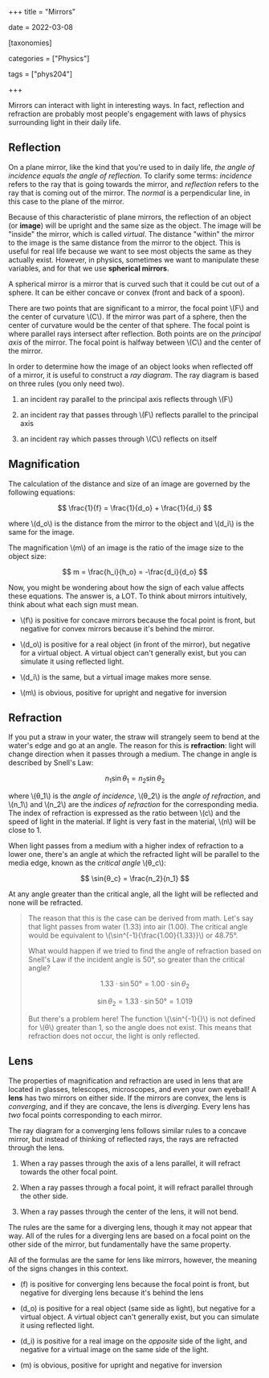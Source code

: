 +++
title = "Mirrors"

date = 2022-03-08



[taxonomies]

categories = ["Physics"]

tags = ["phys204"]

+++

Mirrors can interact with light in interesting ways. In fact, reflection and refraction are probably most people's engagement with laws of physics surrounding light in their daily life.

<!-- more -->

## Reflection

On a plane mirror, like the kind that you're used to in daily life, *the angle of incidence equals the angle of reflection*. To clarify some terms: *incidence* refers to the ray that is going towards the mirror, and *reflection* refers to the ray that is coming out of the mirror. The *normal* is a perpendicular line, in this case to the plane of the mirror.

Because of this characteristic of plane mirrors, the reflection of an object (or **image**) will be upright and the same size as the object. The image will be "inside" the mirror, which is called *virtual*. The distance "within" the mirror to the image is the same distance from the mirror to the object. This is useful for real life because we want to see most objects the same as they actually exist. However, in physics, sometimes we want to manipulate these variables, and for that we use **spherical mirrors**.

A spherical mirror is a mirror that is curved such that it could be cut out of a sphere. It can be either concave or convex (front and back of a spoon).

There are two points that are significant to a mirror, the focal point \\(F\\) and the center of curvature \\(C\\). If the mirror was part of a sphere, then the center of curvature would be the center of that sphere. The focal point is where parallel rays intersect after reflection. Both points are on the *principal axis* of the mirror. The focal point is halfway between \\(C\\) and the center of the mirror.

In order to determine how the image of an object looks when reflected off of a mirror, it is useful to construct a *ray diagram*. The ray diagram is based on three rules (you only need two).

1. an incident ray parallel to the principal axis reflects through \\(F\\)

2. an incident ray that passes through \\(F\\) reflects parallel to the principal axis

3. an incident ray which passes through \\(C\\) reflects on itself

## Magnification

The calculation of the distance and size of an image are governed by the following equations:

$$
\frac{1}{f} = \frac{1}{d_o} + \frac{1}{d_i}
$$

where \\(d_o\\) is the distance from the mirror to the object and \\(d_i\\) is the same for the image. 

The magnification \\(m\\) of an image is the ratio of the image size to the object size:

$$
m = \frac{h_i}{h_o} = -\frac{d_i}{d_o}
$$

Now, you might be wondering about how the sign of each value affects these equations. The answer is, a LOT. To think about mirrors intuitively, think about what each sign must mean.

- \\(f\\) is positive for concave mirrors because the focal point is front, but negative for convex mirrors because it's behind the mirror.

- \\(d_o\\) is positive for a real object (in front of the mirror), but negative for a virtual object. A virtual object can't generally exist, but you can simulate it using reflected light.

- \\(d_i\\) is the same, but a virtual image makes more sense.

- \\(m\\) is obvious, positive for upright and negative for inversion

## Refraction

If you put a straw in your water, the straw will strangely seem to bend at the water's edge and go at an angle. The reason for this is **refraction**: light will change direction when it passes through a medium. The change in angle is described by Snell's Law:

$$
n_1\sin{θ_1} = n_2\sin{θ_2}
$$

where \\(θ_1\\) is the *angle of incidence*, \\(θ_2\\) is the *angle of refraction*, and \\(n_1\\) and \\(n_2\\) are the *indices of refraction* for the corresponding media. The index of refraction is expressed as the ratio between \\(c\\) and the speed of light in the material. If light is very fast in the material, \\(n\\) will be close to 1.

When light passes from a medium with a higher index of refraction to a lower one, there's an angle at which the refracted light will be parallel to the media edge, known as the *critical angle* \\(θ_c\\):

$$
\sin{θ_c} = \frac{n_2}{n_1}
$$

At any angle greater than the critical angle, all the light will be reflected and none will be refracted.

> The reason that this is the case can be derived from math. Let's say that light passes from water (1.33) into air (1.00). The critical angle would be equivalent to \\(\sin^{-1}{\frac{1.00}{1.33}}\\) or 48.75°.
> 
> What would happen if we tried to find the angle of refraction based on Snell's Law if the incident angle is 50°, so greater than the critical angle?
> 
> $$
> 1.33 \cdot \sin{50°} = 1.00 \cdot \sin{θ_2}
> $$
> 
> $$
> \sin{θ_2} = 1.33 \cdot \sin{50°} = 1.019
> $$
> 
> But there's a problem here! The function \\(\sin^{-1}{}\\) is not defined for \\(θ\\) greater than 1, so the angle does not exist. This means that refraction does not occur, the light is only reflected.

## Lens

The properties of magnification and refraction are used in lens that are located in glasses, telescopes, microscopes, and even your own eyeball! A **lens** has two mirrors on either side. If the mirrors are convex, the lens is *converging*, and if they are concave, the lens is *diverging*. Every lens has *two* focal points corresponding to each mirror.

The ray diagram for a converging lens follows similar rules to a concave mirror, but instead of thinking of reflected rays, the rays are refracted through the lens.

1. When a ray passes through the axis of a lens parallel, it will refract towards the other focal point.

2. When a ray passes through a focal point, it will refract parallel through the other side.

3. When a ray passes through the center of the lens, it will not bend.

The rules are the same for a diverging lens, though it may not appear that way. All of the rules for a diverging lens are based on a focal point on the other side of the mirror, but fundamentally have the same property.

All of the formulas are the same for lens like mirrors, however, the meaning of the signs changes in this context.

- \(f\) is positive for converging lens because the focal point is front, but negative for diverging lens because it's behind the lens

- \(d_o\) is positive for a real object (same side as light), but negative for a virtual object. A virtual object can't generally exist, but you can simulate it using reflected light.

- \(d_i\) is positive for a real image on the *opposite* side of the light, and negative for a virtual image on the same side of the light.

- \(m\) is obvious, positive for upright and negative for inversion
